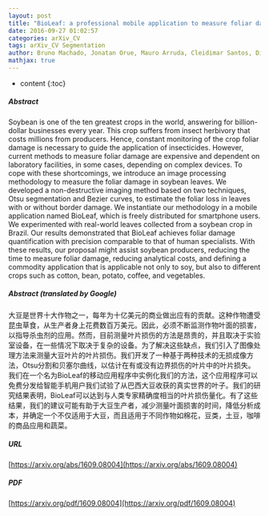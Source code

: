 ```yaml
---
layout: post
title: "BioLeaf: a professional mobile application to measure foliar damage caused by insect herbivory"
date: 2016-09-27 01:02:57
categories: arXiv_CV
tags: arXiv_CV Segmentation
author: Bruno Machado, Jonatan Orue, Mauro Arruda, Cleidimar Santos, Diogo Sarath, Wesley Goncalves, Gercina Silva, Hemerson Pistori, Antonia Roel, Jose Rodrigues-Jr
mathjax: true
---
```


* content
{:toc}

##### Abstract
Soybean is one of the ten greatest crops in the world, answering for billion-dollar businesses every year. This crop suffers from insect herbivory that costs millions from producers. Hence, constant monitoring of the crop foliar damage is necessary to guide the application of insecticides. However, current methods to measure foliar damage are expensive and dependent on laboratory facilities, in some cases, depending on complex devices. To cope with these shortcomings, we introduce an image processing methodology to measure the foliar damage in soybean leaves. We developed a non-destructive imaging method based on two techniques, Otsu segmentation and Bezier curves, to estimate the foliar loss in leaves with or without border damage. We instantiate our methodology in a mobile application named BioLeaf, which is freely distributed for smartphone users. We experimented with real-world leaves collected from a soybean crop in Brazil. Our results demonstrated that BioLeaf achieves foliar damage quantification with precision comparable to that of human specialists. With these results, our proposal might assist soybean producers, reducing the time to measure foliar damage, reducing analytical costs, and defining a commodity application that is applicable not only to soy, but also to different crops such as cotton, bean, potato, coffee, and vegetables.

##### Abstract (translated by Google)
大豆是世界十大作物之一，每年为十亿美元的商业做出应有的贡献。这种作物遭受昆虫草食，从生产者身上花费数百万美元。因此，必须不断监测作物叶面的损害，以指导杀虫剂的应用。然而，目前测量叶片损伤的方法是昂贵的，并且取决于实验室设备，在一些情况下取决于复杂的设备。为了解决这些缺点，我们引入了图像处理方法来测量大豆叶片的叶片损伤。我们开发了一种基于两种技术的无损成像方法，Otsu分割和贝塞尔曲线，以估计在有或没有边界损伤的叶片中的叶片损失。我们在一个名为BioLeaf的移动应用程序中实例化我们的方法，这个应用程序可以免费分发给智能手机用户我们试验了从巴西大豆收获的真实世界的叶子。我们的研究结果表明，BioLeaf可以达到与人类专家精确度相当的叶片损伤量化。有了这些结果，我们的建议可能有助于大豆生产者，减少测量叶面损害的时间，降低分析成本，并确定一个不仅适用于大豆，而且适用于不同作物如棉花，豆类，土豆，咖啡的商品应用和蔬菜。

##### URL
[https://arxiv.org/abs/1609.08004](https://arxiv.org/abs/1609.08004)

##### PDF
[https://arxiv.org/pdf/1609.08004](https://arxiv.org/pdf/1609.08004)

